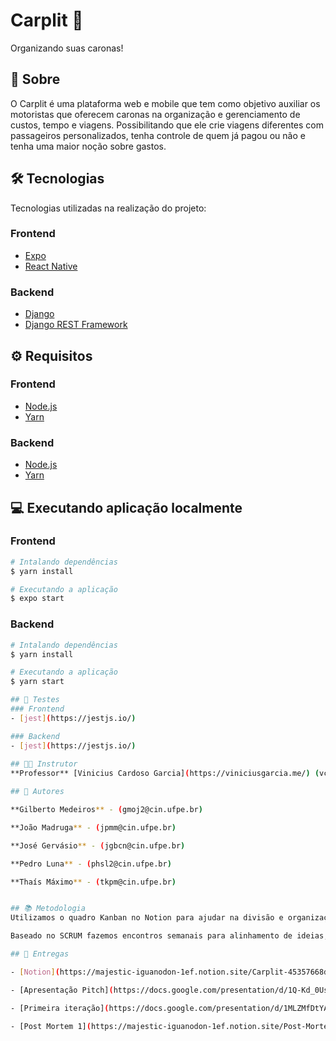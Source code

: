 # Carplit 🚗
Organizando suas caronas!

## 📕 Sobre

O Carplit é uma plataforma web e mobile que tem como objetivo auxiliar os motoristas que oferecem caronas na organização e gerenciamento de custos, tempo e viagens. Possibilitando que ele crie viagens diferentes com passageiros personalizados, tenha controle de quem já pagou ou não e tenha uma maior noção sobre gastos.


## 🛠 Tecnologias

Tecnologias utilizadas na realização do projeto:

### Frontend
- [Expo](https://expo.io/)
- [React Native](https://reactnative.dev)

### Backend
- [Django](https://www.djangoproject.com/)
- [Django REST Framework](https://www.django-rest-framework.org/)


## ⚙ Requisitos

### Frontend
- [Node.js](https://nodejs.org/en/)
- [Yarn](https://yarnpkg.com/)


### Backend
- [Node.js](https://nodejs.org/en/)
- [Yarn](https://yarnpkg.com/)

## 💻 Executando aplicação localmente
### Frontend
```bash
# Intalando dependências
$ yarn install
```

```bash
# Executando a aplicação
$ expo start
```
### Backend
```bash
# Intalando dependências
$ yarn install
```

```bash
# Executando a aplicação
$ yarn start

## 🚨 Testes
### Frontend
- [jest](https://jestjs.io/)

### Backend
- [jest](https://jestjs.io/)
  
## 👨‍🏫 Instrutor
**Professor** [Vinicius Cardoso Garcia](https://viniciusgarcia.me/) (vcg@cin.ufpe.br)

## 👥 Autores

**Gilberto Medeiros** - (gmoj2@cin.ufpe.br)

**João Madruga** - (jpmm@cin.ufpe.br)

**José Gervásio** - (jgbcn@cin.ufpe.br)

**Pedro Luna** - (phsl2@cin.ufpe.br)

**Thaís Máximo** - (tkpm@cin.ufpe.br)


## 📚 Metodologia
Utilizamos o quadro Kanban no Notion para ajudar na divisão e organização das tarefas.

Baseado no SCRUM fazemos encontros semanais para alinhamento de ideias, planejamento e review da sprint.

## 🔗 Entregas

- [Notion](https://majestic-iguanodon-1ef.notion.site/Carplit-45357668df2241ed89df9be8335cc62c)

- [Apresentação Pitch](https://docs.google.com/presentation/d/1Q-Kd_0Us4Hjw7TkxjH17AzH425KhfQq1tzYCENAqAy8/edit?usp=sharing)

- [Primeira iteração](https://docs.google.com/presentation/d/1MLZMfDtYAO5OALm1oaDrLu6FWIpJ5yJ2bSGKzbGI_Ok/edit?usp=sharing)

- [Post Mortem 1](https://majestic-iguanodon-1ef.notion.site/Post-Mortem-1-785e5b10451a4dcfa67b698fad66fc01)
